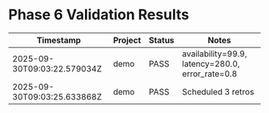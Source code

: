 # Phase 6 Validation Results

| Timestamp | Project | Status | Notes |
| --- | --- | --- | --- |
| 2025-09-30T09:03:22.579034Z | demo | PASS | availability=99.9, latency=280.0, error_rate=0.8 |
| 2025-09-30T09:03:25.633868Z | demo | PASS | Scheduled 3 retros |

